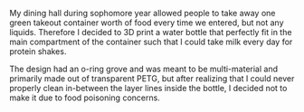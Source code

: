 My dining hall during sophomore year allowed people to take away one green takeout container worth of food every time we entered, but not any liquids. Therefore I decided to 3D print a water bottle that perfectly fit in the main compartment of the container such that I could take milk every day for protein shakes.

The design had an o-ring grove and was meant to be multi-material and primarily made out of transparent PETG, but after realizing that I could never properly clean in-between the layer lines inside the bottle, I decided not to make it due to food poisoning concerns.